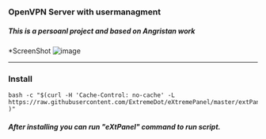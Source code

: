 ### OpenVPN Server with usermanagment

##### This is a persoanl project and based on Angristan work

*ScreenShot
![image](https://github.com/user-attachments/assets/23a86619-fbc5-4325-af13-ee8d1af2c382)


----
### Install

```
bash -c "$(curl -H 'Cache-Control: no-cache' -L https://raw.githubusercontent.com/ExtremeDot/eXtremePanel/master/extPanel.sh )"
```

##### After installing you can run "eXtPanel" command to run script.
